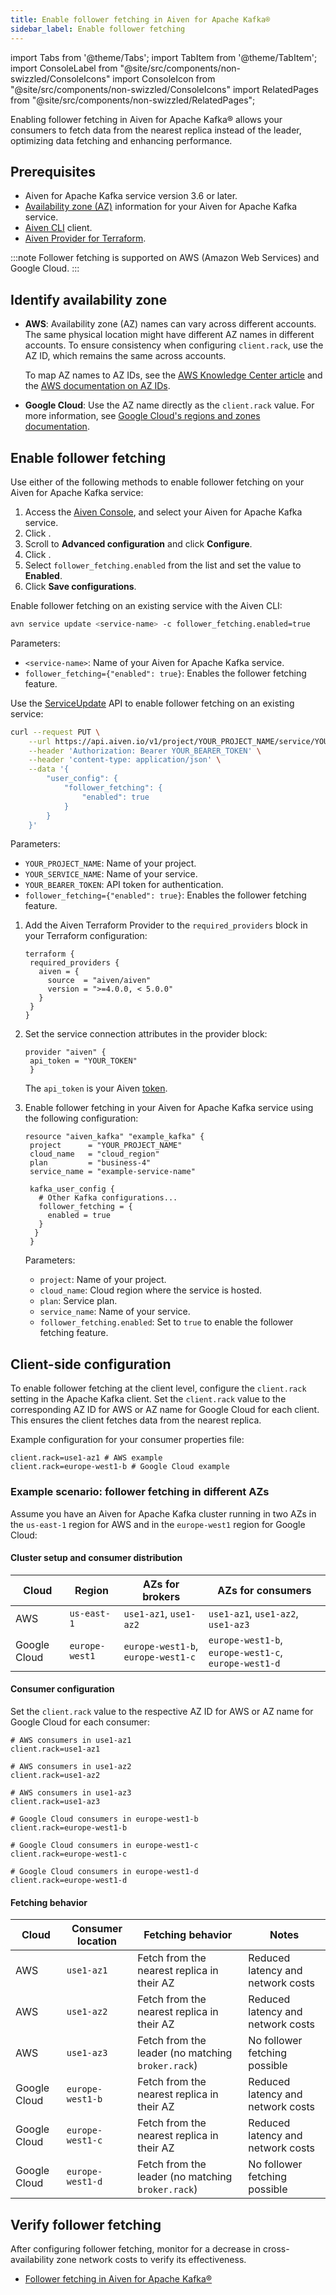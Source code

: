 ```yaml
---
title: Enable follower fetching in Aiven for Apache Kafka®
sidebar_label: Enable follower fetching
---
```


import Tabs from '@theme/Tabs';
import TabItem from '@theme/TabItem';
import ConsoleLabel from "@site/src/components/non-swizzled/ConsoleIcons"
import ConsoleIcon from "@site/src/components/non-swizzled/ConsoleIcons"
import RelatedPages from "@site/src/components/non-swizzled/RelatedPages";

Enabling follower fetching in Aiven for Apache Kafka® allows your consumers to fetch data from the nearest replica instead of the leader, optimizing data fetching and enhancing performance.

## Prerequisites

- Aiven for Apache Kafka service version 3.6 or later.
- [Availability zone (AZ)](#identify-availability-zone) information for your
  Aiven for Apache Kafka service.
- [Aiven CLI](/docs/tools/cli) client.
- [Aiven Provider for Terraform](https://registry.terraform.io/providers/aiven/aiven/latest/docs).

:::note
Follower fetching is supported on AWS (Amazon Web Services) and Google Cloud.
:::

## Identify availability zone

- **AWS**: Availability zone (AZ) names can vary across different accounts.
  The same physical location might have different AZ names in different accounts. To
  ensure consistency when configuring `client.rack`, use the AZ ID, which remains the same
  across accounts.

  To map AZ names to AZ IDs, see the
  [AWS Knowledge Center article](https://repost.aws/knowledge-center/vpc-map-cross-account-availability-zones)
  and the [AWS documentation on AZ IDs](https://docs.aws.amazon.com/ram/latest/userguide/working-with-az-ids).

- **Google Cloud**: Use the AZ name directly as the `client.rack` value.
  For more information, see [Google Cloud's regions and zones documentation](https://cloud.google.com/compute/docs/regions-zones/).

## Enable follower fetching

Use either of the following methods to enable follower fetching on your
Aiven for Apache Kafka service:

<Tabs groupId="config-methods">
<TabItem value="console" label="Console" default>

1. Access the [Aiven Console](https://console.aiven.io), and select your
   Aiven for Apache Kafka service.
1. Click <ConsoleLabel name="service settings"/>.
1. Scroll to **Advanced configuration** and click **Configure**.
1. Click <ConsoleIcon name="Add config options"/>.
1. Select `follower_fetching.enabled` from the list and set the value to **Enabled**.
1. Click **Save configurations**.

</TabItem>
<TabItem value="cli" label="CLI">

Enable follower fetching on an existing service with the Aiven CLI:

```bash
avn service update <service-name> -c follower_fetching.enabled=true
```

Parameters:

- `<service-name>`: Name of your Aiven for Apache Kafka service.
- `follower_fetching={"enabled": true}`: Enables the follower fetching feature.

</TabItem>
<TabItem value="api" label="API">

Use the [ServiceUpdate](https://api.aiven.io/doc/#tag/Service/operation/ServiceUpdate)
API to enable follower fetching on an existing service:

```bash
curl --request PUT \
    --url https://api.aiven.io/v1/project/YOUR_PROJECT_NAME/service/YOUR_SERVICE_NAME \
    --header 'Authorization: Bearer YOUR_BEARER_TOKEN' \
    --header 'content-type: application/json' \
    --data '{
        "user_config": {
            "follower_fetching": {
                "enabled": true
            }
        }
    }'
```

Parameters:

- `YOUR_PROJECT_NAME`: Name of your project.
- `YOUR_SERVICE_NAME`: Name of your service.
- `YOUR_BEARER_TOKEN`: API token for authentication.
- `follower_fetching={"enabled": true}`: Enables the follower fetching feature.

</TabItem>
<TabItem value="terraform" label="Terraform">

1. Add the Aiven Terraform Provider to the `required_providers` block in your Terraform
   configuration:

   ```hcl
   terraform {
    required_providers {
      aiven = {
        source  = "aiven/aiven"
        version = ">=4.0.0, < 5.0.0"
      }
    }
   }
   ```

1. Set the service connection attributes in the provider block:

   ```hcl
   provider "aiven" {
    api_token = "YOUR_TOKEN"
    }
   ```

   The `api_token` is your Aiven [token](/docs/platform/howto/create_authentication_token).

1. Enable follower fetching in your Aiven for Apache Kafka service using the
   following configuration:

   ```hcl
   resource "aiven_kafka" "example_kafka" {
    project      = "YOUR_PROJECT_NAME"
    cloud_name   = "cloud_region"
    plan         = "business-4"
    service_name = "example-service-name"

    kafka_user_config {
      # Other Kafka configurations...
      follower_fetching = {
        enabled = true
      }
     }
    }
   ```

   Parameters:

   - `project`: Name of your project.
   - `cloud_name`: Cloud region where the service is hosted.
   - `plan`: Service plan.
   - `service_name`: Name of your service.
   - `follower_fetching.enabled`: Set to `true` to enable the follower fetching feature.

</TabItem>
</Tabs>

## Client-side configuration

To enable follower fetching at the client level, configure the `client.rack` setting
in the Apache Kafka client. Set the `client.rack` value to the corresponding AZ ID for
AWS or AZ name for Google Cloud for each client. This ensures the client fetches data from the
nearest replica.

Example configuration for your consumer properties file:

```plaintext
client.rack=use1-az1 # AWS example
client.rack=europe-west1-b # Google Cloud example
```

### Example scenario: follower fetching in different AZs

Assume you have an Aiven for Apache Kafka cluster running in two AZs in the `us-east-1`
region for AWS and in the `europe-west1` region for Google Cloud:

#### Cluster setup and consumer distribution

| Cloud | Region         | AZs for brokers               | AZs for consumers                             |
|-------|----------------|-------------------------------|-----------------------------------------------|
| AWS   | `us-east-1`    | `use1-az1`, `use1-az2`        | `use1-az1`, `use1-az2`, `use1-az3`            |
| Google Cloud   | `europe-west1` | `europe-west1-b`, `europe-west1-c` | `europe-west1-b`, `europe-west1-c`, `europe-west1-d` |

#### Consumer configuration

Set the `client.rack` value to the respective AZ ID for AWS or AZ name for Google Cloud for each consumer:

```plaintext
# AWS consumers in use1-az1
client.rack=use1-az1

# AWS consumers in use1-az2
client.rack=use1-az2

# AWS consumers in use1-az3
client.rack=use1-az3

# Google Cloud consumers in europe-west1-b
client.rack=europe-west1-b

# Google Cloud consumers in europe-west1-c
client.rack=europe-west1-c

# Google Cloud consumers in europe-west1-d
client.rack=europe-west1-d
```

#### Fetching behavior

| Cloud | Consumer location | Fetching behavior                                      | Notes                                       |
|-------|-------------------|--------------------------------------------------------|------------------------------------------------|
| AWS   | `use1-az1`        | Fetch from the nearest replica in their AZ             | Reduced latency and network costs              |
| AWS   | `use1-az2`        | Fetch from the nearest replica in their AZ             | Reduced latency and network costs              |
| AWS   | `use1-az3`        | Fetch from the leader (no matching `broker.rack`)      | No follower fetching possible                  |
| Google Cloud   | `europe-west1-b`  | Fetch from the nearest replica in their AZ             | Reduced latency and network costs              |
| Google Cloud   | `europe-west1-c`  | Fetch from the nearest replica in their AZ             | Reduced latency and network costs              |
| Google Cloud   | `europe-west1-d`  | Fetch from the leader (no matching `broker.rack`)      | No follower fetching possible                  |

## Verify follower fetching

After configuring follower fetching, monitor for a decrease in cross-availability zone
network costs to verify its effectiveness.

<RelatedPages/>

- [Follower fetching in Aiven for Apache Kafka®](/docs/products/kafka/concepts/follower-fetching)
